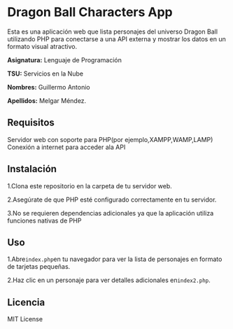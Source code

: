 # Dragon Ball Characters App
Esta es una aplicación web que lista personajes del universo Dragon Ball utilizando PHP para conectarse a una API externa y mostrar los datos en un formato visual atractivo.

**Asignatura:** Lenguaje de Programación

**TSU:**        Servicios en la Nube

**Nombres:**    Guillermo Antonio

**Apellidos:**  Melgar Méndez.

## Requisitos

Servidor web con soporte para PHP(por ejemplo,XAMPP,WAMP,LAMP)
Conexión a internet para acceder ala API

## Instalación

1.Clona este repositorio en la carpeta de tu servidor web.

2.Asegúrate de que PHP esté configurado correctamente en tu servidor.

3.No se requieren dependencias adicionales ya que la aplicación utiliza funciones nativas de PHP

## Uso

1.Abre`index.php`en tu navegador para ver la lista de personajes en formato de tarjetas pequeñas.

2.Haz clic en un personaje para ver detalles adicionales en`index2.php`.

## Licencia
MIT License





